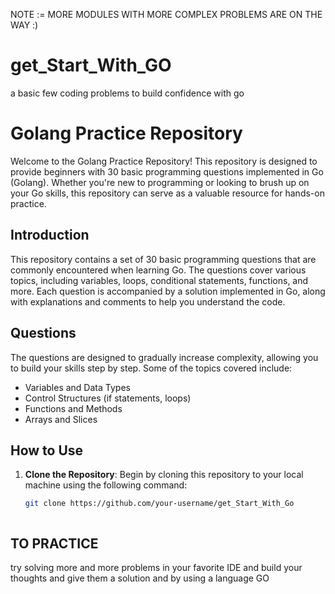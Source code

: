 NOTE := MORE MODULES WITH MORE COMPLEX PROBLEMS ARE ON THE WAY :)

# get_Start_With_GO
a basic few coding problems to build confidence with go


# Golang Practice Repository

Welcome to the Golang Practice Repository! This repository is designed to provide beginners with 30 basic programming questions implemented in Go (Golang). Whether you're new to programming or looking to brush up on your Go skills, this repository can serve as a valuable resource for hands-on practice.


## Introduction

This repository contains a set of 30 basic programming questions that are commonly encountered when learning Go. The questions cover various topics, including variables, loops, conditional statements, functions, and more. Each question is accompanied by a solution implemented in Go, along with explanations and comments to help you understand the code.

## Questions

The questions are designed to gradually increase complexity, allowing you to build your skills step by step. Some of the topics covered include:

- Variables and Data Types
- Control Structures (if statements, loops)
- Functions and Methods
- Arrays and Slices

## How to Use

1. **Clone the Repository**: Begin by cloning this repository to your local machine using the following command:

   ```bash
   git clone https://github.com/your-username/get_Start_With_Go



## TO PRACTICE
 try solving more and more problems in your favorite IDE and build your thoughts and give them a solution and by using a language GO
